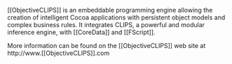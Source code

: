 


[[ObjectiveCLIPS]] is an embeddable programming engine allowing the creation of intelligent Cocoa applications with persistent object models and complex business rules. It integrates CLIPS, a powerful and modular inference engine, with [[CoreData]] and [[FScript]].

More information can be found on the [[ObjectiveCLIPS]] web site at http://www.[[ObjectiveCLIPS]].com